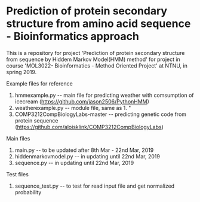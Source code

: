 # Prediction of protein secondary structure from amino acid sequence - Bioinformatics approach

This is a repository for project 'Prediction of protein secondary structure from sequence by Hiddem Markov Model(HMM) method' for project in course 'MOL3022- Bioinformatics - Method Oriented Project' at NTNU, in spring 2019. 

Example files for reference 
1. hmmexample.py -- main file for predicting weather with comsumption of icecream (https://github.com/jason2506/PythonHMM)
2. weatherexample.py -- module file, same as 1.  " 
3. COMP3212CompBiologyLabs-master -- predicting genetic code from protein sequence (https://github.com/aloisklink/COMP3212CompBiologyLabs)

Main files
1. main.py -- to be updated after 8th Mar - 22nd Mar, 2019
2. hiddenmarkovmodel.py -- in updating until 22nd Mar, 2019
3. sequence.py -- in updating until 22nd Mar, 2019

Test files
1. sequence_test.py -- to test for read input file and get normalized probability


